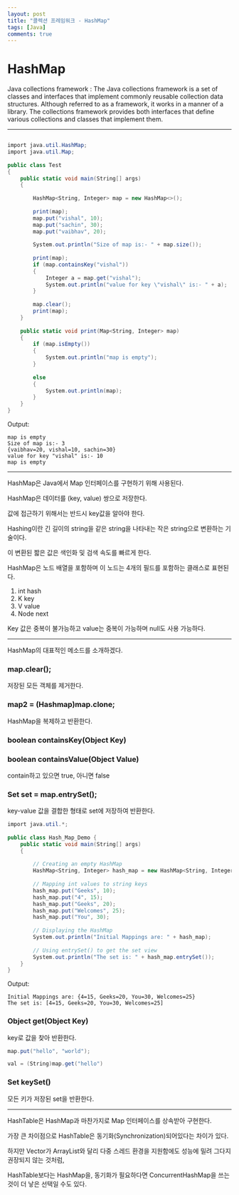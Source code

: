 ```yaml
---
layout: post
title: "콜렉션 프레임워크 - HashMap"
tags: [Java]
comments: true
---
```


# HashMap


Java collections framework
: The Java collections framework is a set of classes and interfaces that implement commonly reusable collection data structures. Although referred to as a framework, it works in a manner of a library. The collections framework provides both interfaces that define various collections and classes that implement them.

---



```cs

import java.util.HashMap; 
import java.util.Map; 
  
public class Test 
{ 
    public static void main(String[] args)  
    { 
      
        HashMap<String, Integer> map = new HashMap<>(); 
          
        print(map); 
        map.put("vishal", 10); 
        map.put("sachin", 30); 
        map.put("vaibhav", 20); 
          
        System.out.println("Size of map is:- " + map.size()); 
      
        print(map); 
        if (map.containsKey("vishal"))  
        { 
            Integer a = map.get("vishal"); 
            System.out.println("value for key \"vishal\" is:- " + a); 
        } 
          
        map.clear(); 
        print(map); 
    } 
      
    public static void print(Map<String, Integer> map)  
    { 
        if (map.isEmpty())  
        { 
            System.out.println("map is empty"); 
        } 
          
        else
        { 
            System.out.println(map); 
        } 
    } 
} 
```

Output:
```
map is empty
Size of map is:- 3
{vaibhav=20, vishal=10, sachin=30}
value for key "vishal" is:- 10
map is empty
```


---
HashMap은 Java에서 Map 인터페이스를 구현하기 위해 사용된다.

HashMap은 데이터를 (key, value) 쌍으로 저장한다.

값에 접근하기 위해서는 반드시 key값을 알아야 한다.

Hashing이란 긴 길이의 string을 같은 string을 나타내는 작은 string으로 변환하는 기술이다.

이 변환된 짧은 값은 색인화 및 검색 속도를 빠르게 한다.

HashMap은 노드 배열을 포함하며 이 노드는 4개의 필드를 포함하는 클래스로 표현된다.

1. int hash
2. K key
3. V value
4. Node next


Key 값은 중복이 불가능하고 value는 중복이 가능하며 null도 사용 가능하다.


---

HashMap의 대표적인 메소드를 소개하겠다.

### map.clear();

저장된 모든 객체를 제거한다.

### map2 = (Hashmap)map.clone;

HashMap을 복제하고 반환한다.

### boolean containsKey(Object Key)
### boolean containsValue(Object Value)

contain하고 있으면 true, 아니면 false

### Set set = map.entrySet();

key-value 값을 결합한 형태로 set에 저장하여 반환한다.

```cs
import java.util.*; 
  
public class Hash_Map_Demo { 
    public static void main(String[] args) 
    { 
  
        // Creating an empty HashMap 
        HashMap<String, Integer> hash_map = new HashMap<String, Integer>(); 
  
        // Mapping int values to string keys 
        hash_map.put("Geeks", 10); 
        hash_map.put("4", 15); 
        hash_map.put("Geeks", 20); 
        hash_map.put("Welcomes", 25); 
        hash_map.put("You", 30); 
  
        // Displaying the HashMap 
        System.out.println("Initial Mappings are: " + hash_map); 
  
        // Using entrySet() to get the set view 
        System.out.println("The set is: " + hash_map.entrySet()); 
    } 
} 
```

Output:
```
Initial Mappings are: {4=15, Geeks=20, You=30, Welcomes=25}
The set is: [4=15, Geeks=20, You=30, Welcomes=25]
```


### Object get(Object Key)

key로 값을 찾아 반환한다.

```cs
map.put("hello", "world");

val = (String)map.get("hello")
```


### Set keySet()

모든 키가 저장된 set을 반환한다.



---


HashTable은 HashMap과 마찬가지로 Map 인터페이스를 상속받아 구현한다.

가장 큰 차이점으로 HashTable은 동기화(Synchronization)되어있다는 차이가 있다.

하지만 Vector가 ArrayList와 달리 다중 스레드 환경을 지원함에도 성능에 밀려 그다지 권장되지 않는 것처럼,

HashTable보다는 HashMap을, 동기화가 필요하다면 ConcurrentHashMap을 쓰는 것이 더 낳은 선택일 수도 있다.